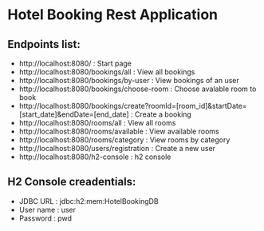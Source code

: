 # Hotel Booking Rest Application

## Endpoints list:

* http://localhost:8080/ : Start page
* http://localhost:8080/bookings/all : View all bookings
* http://localhost:8080/bookings/by-user : View bookings of an user
* http://localhost:8080/bookings/choose-room : Choose avalable room to book
* http://localhost:8080/bookings/create?roomId=[room_id]&startDate=[start_date]&endDate=[end_date] : Create a booking
* http://localhost:8080/rooms/all : View all rooms
* http://localhost:8080/rooms/available : View available rooms
* http://localhost:8080/rooms/category : View rooms by category
* http://localhost:8080/users/registration : Create a new user
* http://localhost:8080/h2-console : h2 console

## H2 Console creadentials:
* JDBC URL : jdbc:h2:mem:HotelBookingDB
* User name : user
* Password : pwd

